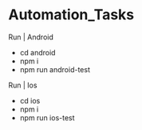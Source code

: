 # Automation_Tasks
Run | Android
- cd android
- npm i
- npm run android-test

Run | Ios
- cd ios
- npm i
- npm run ios-test

